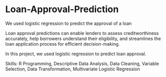 # Loan-Approval-Prediction
We used logistic regression to predict the approval of a loan

Loan approval predictions can enable lenders to assess creditworthiness accurately, help borrowers understand their eligibility, and streamlines the loan application process for efficient decision-making.

In this project, we used logistic regression to predict loan approval.

Skills: R Programming, Descriptive Data Analysis, Data Cleaning, Variable Selection, Data Transformation, Multivariate Logistic Regression
